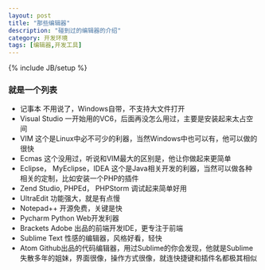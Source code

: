 ```yaml
---
layout: post
title: "那些编辑器"
description: "碰到过的编辑器的介绍"
category: 开发环境
tags: [编辑器,开发工具]
---
```

{% include JB/setup %}


### 就是一个列表
+ 记事本 
不用说了，Windows自带，不支持大文件打开
+ Visual Studio 
一开始用的VC6，后面再没怎么用过，主要是安装起来太占空间
+ VIM 
这个是Linux中必不可少的利器，当然Windows中也可以有，他可以做的很快
+ Ecmas 
这个没用过，听说和VIM最大的区别是，他让你做起来更简单
+ Eclipse， MyEclipse，IDEA
这个是Java相关开发的利器，当然可以做各种相关的定制，比如安装一个PHP的插件
+ Zend Studio, PHPEd， PHPStorm
调试起来简单好用
+ UltraEdit 
功能强大，就是有点慢
+ Notepad++
开源免费，关键是快
+ Pycharm 
Python Web开发利器
+ Brackets 
Adobe 出品的前端开发IDE，更专注于前端
+ Sublime Text
性感的编辑器，风格好看，轻快
+ Atom 
Github出品的代码编辑器，用过Sublime的你会发现，他就是Sublime失散多年的姐妹，界面很像，操作方式很像，就连快捷键和插件名都极其相似
